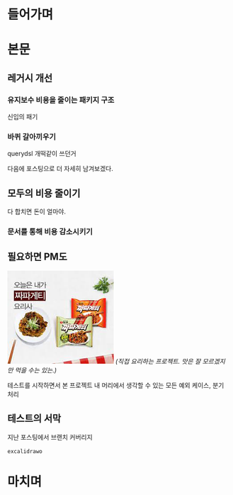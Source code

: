 


# 들어가며

# 본문

## 레거시 개선
### 유지보수 비용을 줄이는 패키지 구조

신입의 패기

### 바퀴 갈아끼우기

querydsl 개떡같이 쓰던거 

다음에 포스팅으로 더 자세히 남겨보겠다.



## 모두의 비용 줄이기

다 합치면 돈이 얼마야.

### 문서를 통해 비용 감소시키기



## 필요하면 PM도

![](attachments/Pasted%20image%2020231219175553.png)
*(직접 요리하는 프로젝트. 맛은 잘 모르겠지만 먹을 수는 있는.)*


테스트를 시작하면서 본 프로젝트
내 머리에서 생각할 수 있는 모든 예외 케이스, 분기 처리


## 테스트의 서막

지난 포스팅에서 브랜치 커버리지

	excalidrawo

# 마치며

